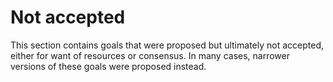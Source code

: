 # Not accepted
This section contains goals that were proposed but ultimately not accepted, either for want of resources or consensus. In many cases, narrower versions of these goals were proposed instead.

<!-- GOALS NOT ACCEPTED -->